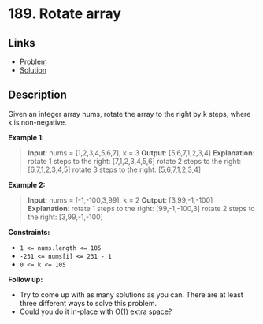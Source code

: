 # 189. Rotate array

## Links

- [Problem](https://leetcode.com/problems/rotate-array/description/?envType=study-plan-v2&envId=top-interview-150)
- [Solution](./solution.py)

## Description

Given an integer array nums, rotate the array to the right by k steps, where k is non-negative.

**Example 1:**

> **Input**: nums = [1,2,3,4,5,6,7], k = 3
> **Output**: [5,6,7,1,2,3,4]
> **Explanation**:
> rotate 1 steps to the right: [7,1,2,3,4,5,6]
> rotate 2 steps to the right: [6,7,1,2,3,4,5]
> rotate 3 steps to the right: [5,6,7,1,2,3,4]

**Example 2:**

> **Input**: nums = [-1,-100,3,99], k = 2
> **Output**: [3,99,-1,-100]
> **Explanation**:
> rotate 1 steps to the right: [99,-1,-100,3]
> rotate 2 steps to the right: [3,99,-1,-100]

**Constraints:**

- `1 <= nums.length <= 105`
- `-231 <= nums[i] <= 231 - 1`
- `0 <= k <= 105`

**Follow up:**

- Try to come up with as many solutions as you can. There are at least three different ways to solve this problem.
- Could you do it in-place with O(1) extra space?
